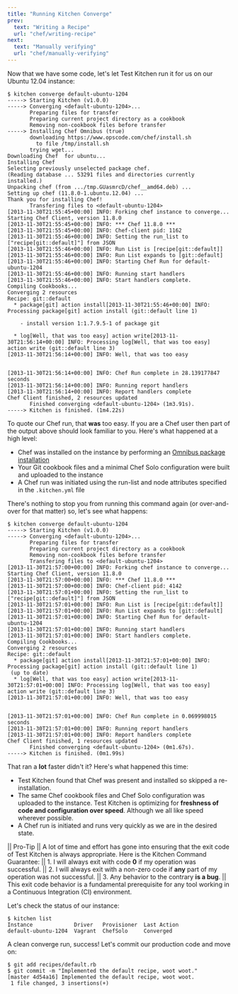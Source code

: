 ```yaml
---
title: "Running Kitchen Converge"
prev:
  text: "Writing a Recipe"
  url: "chef/writing-recipe"
next:
  text: "Manually verifying"
  url: "chef/manually-verifying"
---
```


Now that we have some code, let's let Test Kitchen run it for us on our Ubuntu 12.04 instance:

~~~
$ kitchen converge default-ubuntu-1204
-----> Starting Kitchen (v1.0.0)
-----> Converging <default-ubuntu-1204>...
       Preparing files for transfer
       Preparing current project directory as a cookbook
       Removing non-cookbook files before transfer
-----> Installing Chef Omnibus (true)
       downloading https://www.opscode.com/chef/install.sh
         to file /tmp/install.sh
       trying wget...
Downloading Chef  for ubuntu...
Installing Chef
Selecting previously unselected package chef.
(Reading database ... 53291 files and directories currently installed.)
Unpacking chef (from .../tmp.GUasmrcD/chef__amd64.deb) ...
Setting up chef (11.8.0-1.ubuntu.12.04) ...
Thank you for installing Chef!
       Transfering files to <default-ubuntu-1204>
[2013-11-30T21:55:45+00:00] INFO: Forking chef instance to converge...
Starting Chef Client, version 11.8.0
[2013-11-30T21:55:45+00:00] INFO: *** Chef 11.8.0 ***
[2013-11-30T21:55:45+00:00] INFO: Chef-client pid: 1162
[2013-11-30T21:55:46+00:00] INFO: Setting the run_list to ["recipe[git::default]"] from JSON
[2013-11-30T21:55:46+00:00] INFO: Run List is [recipe[git::default]]
[2013-11-30T21:55:46+00:00] INFO: Run List expands to [git::default]
[2013-11-30T21:55:46+00:00] INFO: Starting Chef Run for default-ubuntu-1204
[2013-11-30T21:55:46+00:00] INFO: Running start handlers
[2013-11-30T21:55:46+00:00] INFO: Start handlers complete.
Compiling Cookbooks...
Converging 2 resources
Recipe: git::default
  * package[git] action install[2013-11-30T21:55:46+00:00] INFO: Processing package[git] action install (git::default line 1)

    - install version 1:1.7.9.5-1 of package git

  * log[Well, that was too easy] action write[2013-11-30T21:56:14+00:00] INFO: Processing log[Well, that was too easy] action write (git::default line 3)
[2013-11-30T21:56:14+00:00] INFO: Well, that was too easy


[2013-11-30T21:56:14+00:00] INFO: Chef Run complete in 28.139177847 seconds
[2013-11-30T21:56:14+00:00] INFO: Running report handlers
[2013-11-30T21:56:14+00:00] INFO: Report handlers complete
Chef Client finished, 2 resources updated
       Finished converging <default-ubuntu-1204> (1m3.91s).
-----> Kitchen is finished. (1m4.22s)
~~~

To quote our Chef run, that **was** too easy. If you are a Chef user then part of the output above should look familiar to you. Here's what happened at a high level:

* Chef was installed on the instance by performing an [Omnibus package installation](http://www.opscode.com/chef/install/)
* Your Git cookbook files and a minimal Chef Solo configuration were built and uploaded to the instance
* A Chef run was initiated using the run-list and node attributes specified in the `.kitchen.yml` file

There's nothing to stop you from running this command again (or over-and-over for that matter) so, let's see what happens:

~~~
$ kitchen converge default-ubuntu-1204
-----> Starting Kitchen (v1.0.0)
-----> Converging <default-ubuntu-1204>...
       Preparing files for transfer
       Preparing current project directory as a cookbook
       Removing non-cookbook files before transfer
       Transfering files to <default-ubuntu-1204>
[2013-11-30T21:57:00+00:00] INFO: Forking chef instance to converge...
Starting Chef Client, version 11.8.0
[2013-11-30T21:57:00+00:00] INFO: *** Chef 11.8.0 ***
[2013-11-30T21:57:00+00:00] INFO: Chef-client pid: 4142
[2013-11-30T21:57:01+00:00] INFO: Setting the run_list to ["recipe[git::default]"] from JSON
[2013-11-30T21:57:01+00:00] INFO: Run List is [recipe[git::default]]
[2013-11-30T21:57:01+00:00] INFO: Run List expands to [git::default]
[2013-11-30T21:57:01+00:00] INFO: Starting Chef Run for default-ubuntu-1204
[2013-11-30T21:57:01+00:00] INFO: Running start handlers
[2013-11-30T21:57:01+00:00] INFO: Start handlers complete.
Compiling Cookbooks...
Converging 2 resources
Recipe: git::default
  * package[git] action install[2013-11-30T21:57:01+00:00] INFO: Processing package[git] action install (git::default line 1)
 (up to date)
  * log[Well, that was too easy] action write[2013-11-30T21:57:01+00:00] INFO: Processing log[Well, that was too easy] action write (git::default line 3)
[2013-11-30T21:57:01+00:00] INFO: Well, that was too easy


[2013-11-30T21:57:01+00:00] INFO: Chef Run complete in 0.069998015 seconds
[2013-11-30T21:57:01+00:00] INFO: Running report handlers
[2013-11-30T21:57:01+00:00] INFO: Report handlers complete
Chef Client finished, 1 resources updated
       Finished converging <default-ubuntu-1204> (0m1.67s).
-----> Kitchen is finished. (0m1.99s)
~~~

That ran a **lot** faster didn't it? Here's what happened this time:

* Test Kitchen found that Chef was present and installed so skipped a re-installation.
* The same Chef cookbook files and Chef Solo configuration was uploaded to the instance. Test Kitchen is optimizing for **freshness of code and configuration over speed**. Although we all like speed wherever possible.
* A Chef run is initiated and runs very quickly as we are in the desired state.

|| Pro-Tip
|| A lot of time and effort has gone into ensuring that the exit code of Test Kitchen is always appropriate. Here is the Kitchen Command Guarantee:
|| 1. I will always exit with code **0** if my operation was successful.
|| 2. I will always exit with a non-zero code if **any** part of my operation was not successful.
|| 3. Any behavior to the contrary **is a bug**.
|| This exit code behavior is a fundamental prerequisite for any tool working in a Continuous Integration (CI) environment.

Let's check the status of our instance:

~~~
$ kitchen list
Instance             Driver   Provisioner  Last Action
default-ubuntu-1204  Vagrant  ChefSolo     Converged
~~~

A clean converge run, success! Let's commit our production code and move on:

~~~
$ git add recipes/default.rb
$ git commit -m "Implemented the default recipe, woot woot."
[master 4d54a16] Implemented the default recipe, woot woot.
 1 file changed, 3 insertions(+)
~~~
